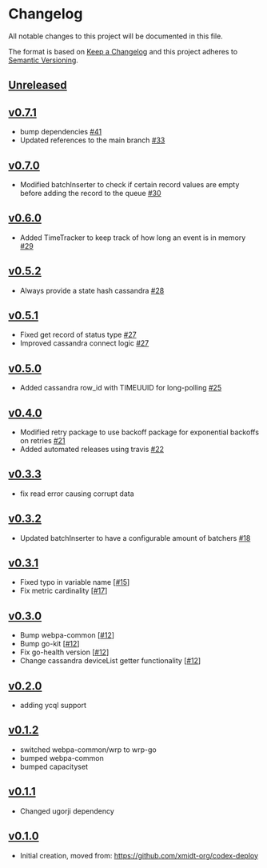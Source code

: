 # Changelog
All notable changes to this project will be documented in this file.

The format is based on [Keep a Changelog](http://keepachangelog.com/en/1.0.0/)
and this project adheres to [Semantic Versioning](http://semver.org/spec/v2.0.0.html).

## [Unreleased]

## [v0.7.1]
- bump dependencies [#41](https://github.com/xmidt-org/codex-db/pull/41)
- Updated references to the main branch [#33](https://github.com/xmidt-org/codex-db/pull/33)

## [v0.7.0]
- Modified batchInserter to check if certain record values are empty before adding the record to the queue [#30](https://github.com/xmidt-org/codex-db/pull/30)

## [v0.6.0]
- Added TimeTracker to keep track of how long an event is in memory [#29](https://github.com/xmidt-org/codex-db/pull/29)

## [v0.5.2]
- Always provide a state hash cassandra  [#28](https://github.com/xmidt-org/codex-db/pull/28)

## [v0.5.1]
- Fixed get record of status type [#27](https://github.com/xmidt-org/codex-db/pull/27)
- Improved cassandra connect logic [#27](https://github.com/xmidt-org/codex-db/pull/27)

## [v0.5.0]
- Added cassandra row_id with TIMEUUID for long-polling [#25](https://github.com/xmidt-org/codex-db/pull/25)

## [v0.4.0]
- Modified retry package to use backoff package for exponential backoffs on retries [#21](https://github.com/xmidt-org/codex-db/pull/21)
- Added automated releases using travis [#22](https://github.com/xmidt-org/codex-db/pull/22)

## [v0.3.3]
- fix read error causing corrupt data

## [v0.3.2]
- Updated batchInserter to have a configurable amount of batchers [#18](https://github.com/xmidt-org/codex-db/pull/18)

## [v0.3.1]
- Fixed typo in variable name [[#15](https://github.com/xmidt-org/codex-db/pull/15)]
- Fix metric cardinality [[#17](https://github.com/xmidt-org/codex-db/pull/17)]

## [v0.3.0]
- Bump webpa-common [[#12](https://github.com/xmidt-org/codex-db/pull/12)]
- Bump go-kit [[#12](https://github.com/xmidt-org/codex-db/pull/12)]
- Fix go-health version [[#12](https://github.com/xmidt-org/codex-db/pull/12)]
- Change cassandra deviceList getter functionality [[#12](https://github.com/xmidt-org/codex-db/pull/12)]

## [v0.2.0]
- adding ycql support

## [v0.1.2]
- switched webpa-common/wrp to wrp-go
- bumped webpa-common
- bumped capacityset

## [v0.1.1]
- Changed ugorji dependency

## [v0.1.0]
- Initial creation, moved from: https://github.com/xmidt-org/codex-deploy

[Unreleased]: https://github.com/xmidt-org/codex-db/compare/v0.7.1..HEAD
[v0.7.1]: https://github.com/xmidt-org/codex-db/compare/v0.7.0..v0.7.1
[v0.7.0]: https://github.com/xmidt-org/codex-db/compare/v0.6.0..v0.7.0
[v0.6.0]: https://github.com/xmidt-org/codex-db/compare/v0.5.2..v0.6.0
[v0.5.2]: https://github.com/xmidt-org/codex-db/compare/v0.5.1..v0.5.2
[v0.5.1]: https://github.com/xmidt-org/codex-db/compare/v0.5.0..v0.5.1
[v0.5.0]: https://github.com/xmidt-org/codex-db/compare/v0.4.0..v0.5.0
[v0.4.0]: https://github.com/xmidt-org/codex-db/compare/v0.3.3..v0.4.0
[v0.3.3]: https://github.com/xmidt-org/codex-db/compare/v0.3.2..v0.3.3
[v0.3.2]: https://github.com/xmidt-org/codex-db/compare/v0.3.1..v0.3.2
[v0.3.1]: https://github.com/xmidt-org/codex-db/compare/v0.3.0..v0.3.1
[v0.3.0]: https://github.com/xmidt-org/codex-db/compare/v0.2.0..v0.3.0
[v0.2.0]: https://github.com/xmidt-org/codex-db/compare/0.1.2...v0.2.0
[v0.1.2]: https://github.com/xmidt-org/codex-db/compare/0.1.1...v0.1.2
[v0.1.1]: https://github.com/xmidt-org/codex-db/compare/0.1.0...v0.1.1
[v0.1.0]: https://github.com/xmidt-org/codex-db/compare/0.0.0...v0.1.0
